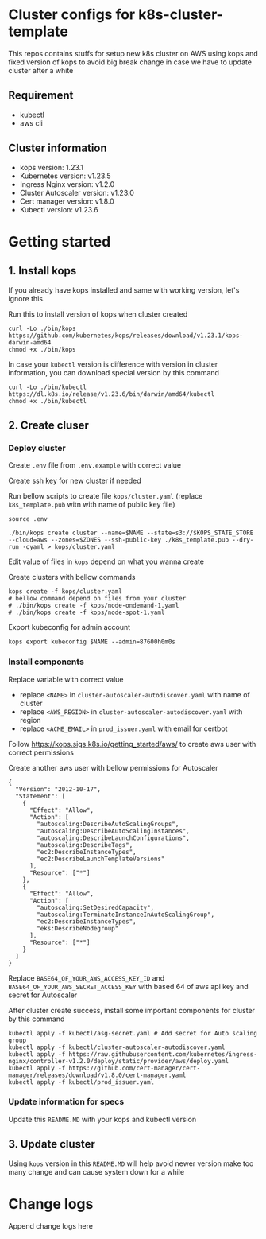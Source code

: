 # Cluster configs for k8s-cluster-template

This repos contains stuffs for setup new k8s cluster on AWS using kops and fixed version of kops to avoid big break change in case we have to update cluster after a white

## Requirement
- kubectl
- aws cli

## Cluster information
- kops version: 1.23.1
- Kubernetes version: v1.23.5
- Ingress Nginx version: v1.2.0
- Cluster Autoscaler version: v1.23.0
- Cert manager version: v1.8.0
- Kubectl version: v1.23.6

# Getting started

## 1. Install kops
If you already have kops installed and same with working version, let's ignore this.

Run this to install version of kops when cluster created

```
curl -Lo ./bin/kops https://github.com/kubernetes/kops/releases/download/v1.23.1/kops-darwin-amd64
chmod +x ./bin/kops
```
In case your `kubectl` version is difference with version in cluster information, you can download special version by this command

```
curl -Lo ./bin/kubectl https://dl.k8s.io/release/v1.23.6/bin/darwin/amd64/kubectl
chmod +x ./bin/kubectl
```

## 2. Create cluser

### Deploy cluster

Create `.env` file from `.env.example` with correct value

Create ssh key for new cluster if needed

Run bellow scripts to create file `kops/cluster.yaml` (replace `k8s_template.pub` witn with name of public key file)
```
source .env

./bin/kops create cluster --name=$NAME --state=s3://$KOPS_STATE_STORE --cloud=aws --zones=$ZONES --ssh-public-key ./k8s_template.pub --dry-run -oyaml > kops/cluster.yaml
```

Edit value of files in `kops` depend on what you wanna create

Create clusters with bellow commands
```
kops create -f kops/cluster.yaml
# bellow command depend on files from your cluster
# ./bin/kops create -f kops/node-ondemand-1.yaml
# ./bin/kops create -f kops/node-spot-1.yaml
```

Export kubeconfig for admin account

```
kops export kubeconfig $NAME --admin=87600h0m0s
```

### Install components

Replace variable with correct value

* replace `<NAME>` in `cluster-autoscaler-autodiscover.yaml` with name of cluster
* replace `<AWS_REGION>` in `cluster-autoscaler-autodiscover.yaml` with region
* replace `<ACME_EMAIL>` in `prod_issuer.yaml` with email for certbot


Follow https://kops.sigs.k8s.io/getting_started/aws/ to create aws user with correct permissions

Create another aws user with bellow permissions for Autoscaler
```
{
  "Version": "2012-10-17",
  "Statement": [
    {
      "Effect": "Allow",
      "Action": [
        "autoscaling:DescribeAutoScalingGroups",
        "autoscaling:DescribeAutoScalingInstances",
        "autoscaling:DescribeLaunchConfigurations",
        "autoscaling:DescribeTags",
        "ec2:DescribeInstanceTypes",
        "ec2:DescribeLaunchTemplateVersions"
      ],
      "Resource": ["*"]
    },
    {
      "Effect": "Allow",
      "Action": [
        "autoscaling:SetDesiredCapacity",
        "autoscaling:TerminateInstanceInAutoScalingGroup",
        "ec2:DescribeInstanceTypes",
        "eks:DescribeNodegroup"
      ],
      "Resource": ["*"]
    }
  ]
}
```

Replace `BASE64_OF_YOUR_AWS_ACCESS_KEY_ID` and `BASE64_OF_YOUR_AWS_SECRET_ACCESS_KEY` with based 64 of aws api key and secret for Autoscaler


After cluster create success, install some important components for cluster by this command
```
kubectl apply -f kubectl/asg-secret.yaml # Add secret for Auto scaling group
kubectl apply -f kubectl/cluster-autoscaler-autodiscover.yaml
kubectl apply -f https://raw.githubusercontent.com/kubernetes/ingress-nginx/controller-v1.2.0/deploy/static/provider/aws/deploy.yaml
kubectl apply -f https://github.com/cert-manager/cert-manager/releases/download/v1.8.0/cert-manager.yaml
kubectl apply -f kubectl/prod_issuer.yaml
```
### Update information for specs
Update this `README.MD` with your kops and kubectl version

## 3. Update cluster

Using `kops` version in this `README.MD` will help avoid newer version make too many change and can cause system down for a while

# Change logs

Append change logs here 